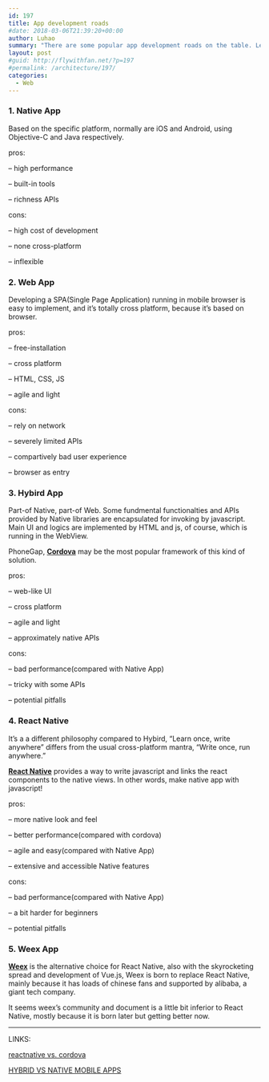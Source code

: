 ```yaml
---
id: 197
title: App development roads
#date: 2018-03-06T21:39:20+00:00
author: Luhao
summary: "There are some popular app development roads on the table. Let's take a look."
layout: post
#guid: http://flywithfan.net/?p=197
#permalink: /architecture/197/
categories:
  - Web
---
```

### 1. Native App

Based on the specific platform, normally are iOS and Android, using Objective-C and Java respectively.

pros:
  
&#8211; high performance
  
&#8211; built-in tools
  
&#8211; richness APIs

cons:
  
&#8211; high cost of development
  
&#8211; none cross-platform
  
&#8211; inflexible

### 2. Web App

Developing a SPA(Single Page Application) running in mobile browser is easy to implement, and it&#8217;s totally cross platform, because it&#8217;s based on browser.

pros:
  
&#8211; free-installation
  
&#8211; cross platform
  
&#8211; HTML, CSS, JS
  
&#8211; agile and light

cons:
  
&#8211; rely on network
  
&#8211; severely limited APIs
  
&#8211; compartively bad user experience
  
&#8211; browser as entry

### 3. Hybird App

Part-of Native, part-of Web. Some fundmental functionalties and APIs provided by Native libraries are encapsulated for invoking by javascript. Main UI and logics are implemented by HTML and js, of course, which is running in the WebView.

PhoneGap, [**Cordova**](https://cordova.apache.org/) may be the most popular framework of this kind of solution.

pros:
  
&#8211; web-like UI
  
&#8211; cross platform
  
&#8211; agile and light
  
&#8211; approximately native APIs

cons:
  
&#8211; bad performance(compared with Native App)
  
&#8211; tricky with some APIs
  
&#8211; potential pitfalls

### 4. React Native

It&#8217;s a a different philosophy compared to Hybird, “Learn once, write anywhere” differs from the usual cross-platform mantra, “Write once, run anywhere.”

[**React Native**](https://facebook.github.io/react-native/) provides a way to write javascript and links the react components to the native views. In other words, make native app with javascript!

pros:
  
&#8211; more native look and feel
  
&#8211; better performance(compared with cordova)
  
&#8211; agile and easy(compared with Native App)
  
&#8211; extensive and accessible Native features

cons:
  
&#8211; bad performance(compared with Native App)
  
&#8211; a bit harder for beginners
  
&#8211; potential pitfalls

### 5. Weex App

[**Weex**](http://weex.apache.org/) is the alternative choice for React Native, also with the skyrocketing spread and development of Vue.js, Weex is born to replace React Native, mainly because it has loads of chinese fans and supported by alibaba, a giant tech company.

It seems weex&#8217;s community and document is a little bit inferior to React Native, mostly because it is born later but getting better now.

* * *

LINKS:

[reactnative vs. cordova](https://www.toptal.com/mobile/comparing-react-native-to-cordova)
  
[HYBRID VS NATIVE MOBILE APPS](https://ymedialabs.com/hybrid-vs-native-mobile-apps-the-answer-is-clear/)